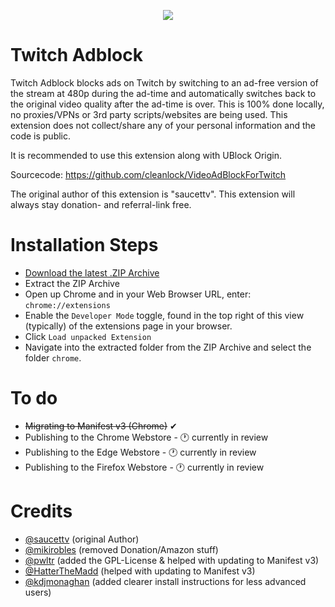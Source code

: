 <p align="center">
    <img src="https://user-images.githubusercontent.com/32986026/161113263-7da29b0f-64cd-4759-ab71-eaf20b023d73.png" alt"Banner">
</p>

# Twitch Adblock
Twitch Adblock blocks ads on Twitch by switching to an ad-free version of the stream at 480p during the ad-time and automatically switches back to the original video quality after the ad-time is over. This is 100% done locally, no proxies/VPNs or 3rd party scripts/websites are being used. This extension does not collect/share any of your personal information and the code is public. 

It is recommended to use this extension along with UBlock Origin.

Sourcecode: https://github.com/cleanlock/VideoAdBlockForTwitch

The original author of this extension is "saucettv". This extension will always stay donation- and referral-link free.

# Installation Steps

- [Download the latest .ZIP Archive](https://github.com/cleanlock/VideoAdBlockForTwitch/archive/refs/heads/master.zip)
- Extract the ZIP Archive
- Open up Chrome and in your Web Browser URL, enter: `chrome://extensions`
- Enable the `Developer Mode` toggle, found in the top right of this view (typically) of the extensions page in your browser.
- Click `Load unpacked Extension`
- Navigate into the extracted folder from the ZIP Archive and select the folder `chrome`.

# To do

- ~~Migrating to Manifest v3 (Chrome)~~ ✔
- Publishing to the Chrome Webstore - 🕐 currently in review
- Publishing to the Edge Webstore - 🕐 currently in review
- Publishing to the Firefox Webstore - 🕐 currently in review

# Credits
- [@saucettv](https://github.com/saucettv) (original Author)
- [@mikirobles](https://github.com/mikirobles) (removed Donation/Amazon stuff)
- [@pwltr](https://github.com/pwltr) (added the GPL-License & helped with updating to Manifest v3)
- [@HatterTheMadd](https://github.com/hatterthemadd) (helped with updating to Manifest v3)
- [@kdjmonaghan](https://github.com/kdjmonaghan) (added clearer install instructions for less advanced users)
